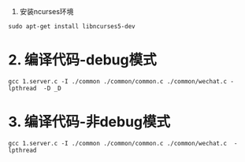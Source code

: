 1. 安装ncurses环境
```
sudo apt-get install libncurses5-dev
```
# 2. 编译代码-debug模式
```
gcc 1.server.c -I ./common ./common/common.c ./common/wechat.c -lpthread  -D _D
```

# 3. 编译代码-非debug模式
```
gcc 1.server.c -I ./common ./common/common.c ./common/wechat.c  -lpthread
```